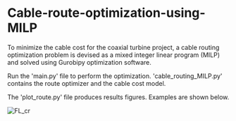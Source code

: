 # Cable-route-optimization-using-MILP
To minimize the cable cost for the coaxial turbine project, a cable routing optimization problem is devised as a mixed integer linear program (MILP) and solved using Gurobipy optimization software.

Run the 'main.py' file to perform the optimization. 'cable_routing_MILP.py' contains the route optimizer and the cable cost model.

The 'plot_route.py' file produces results figures. Examples are shown below.

![FL_cr](https://github.com/mehedi160/Cable-route-optimization-using-MILP/assets/17608686/b0e4629e-b018-458b-8c8d-ef3e421e2d94)
